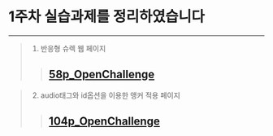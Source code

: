 1주차 실습과제를 정리하였습니다
==========
* * *
>1. 반응형 슈렉 웹 페이지
>   >## [58p_OpenChallenge](https://gubbib.github.io/webpgm/1Week/58p_OpenChallenge/index.html)

>2. audio태그와 id옵션을 이용한 앵커 적용 페이지
>   >## [104p_OpenChallenge](https://gubbib.github.io/webpgm/1Week/104p_OpenChallenge/index.html)
